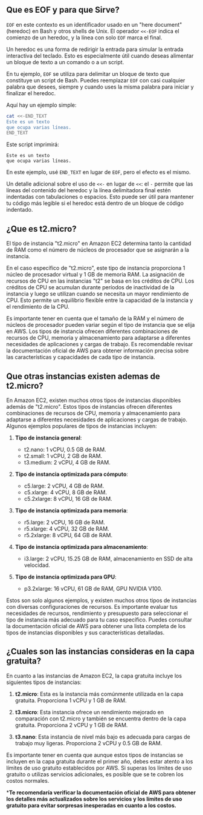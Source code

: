 ## Que es EOF y para que Sirve?

`EOF` en este contexto es un identificador usado en un "here document" (heredoc) en Bash y otros shells de Unix. El operador `<<-EOF` indica el comienzo de un heredoc, y la línea con solo `EOF` marca el final. 

Un heredoc es una forma de redirigir la entrada para simular la entrada interactiva del teclado. Esto es especialmente útil cuando deseas alimentar un bloque de texto a un comando o a un script. 

En tu ejemplo, `EOF` se utiliza para delimitar un bloque de texto que constituye un script de Bash. Puedes reemplazar `EOF` con casi cualquier palabra que desees, siempre y cuando uses la misma palabra para iniciar y finalizar el heredoc.

Aquí hay un ejemplo simple:

```bash
cat <<-END_TEXT
Este es un texto
que ocupa varias líneas.
END_TEXT
```

Este script imprimirá:

```
Este es un texto
que ocupa varias líneas.
```

En este ejemplo, usé `END_TEXT` en lugar de `EOF`, pero el efecto es el mismo.

Un detalle adicional sobre el uso de `<<-` en lugar de `<<`: el `-` permite que las líneas del contenido del heredoc y la línea delimitadora final estén indentadas con tabulaciones o espacios. Esto puede ser útil para mantener tu código más legible si el heredoc está dentro de un bloque de código indentado.


## ¿Que es t2.micro?

El tipo de instancia "t2.micro" en Amazon EC2 determina tanto la cantidad de RAM como el número de núcleos de procesador que se asignarán a la instancia.

En el caso específico de "t2.micro", este tipo de instancia proporciona 1 núcleo de procesador virtual y 1 GB de memoria RAM. La asignación de recursos de CPU en las instancias "t2" se basa en los créditos de CPU. Los créditos de CPU se acumulan durante períodos de inactividad de la instancia y luego se utilizan cuando se necesita un mayor rendimiento de CPU. Esto permite un equilibrio flexible entre la capacidad de la instancia y el rendimiento de la CPU.

Es importante tener en cuenta que el tamaño de la RAM y el número de núcleos de procesador pueden variar según el tipo de instancia que se elija en AWS. Los tipos de instancia ofrecen diferentes combinaciones de recursos de CPU, memoria y almacenamiento para adaptarse a diferentes necesidades de aplicaciones y cargas de trabajo. Es recomendable revisar la documentación oficial de AWS para obtener información precisa sobre las características y capacidades de cada tipo de instancia.

## Que otras instancias existen ademas de t2.micro?

En Amazon EC2, existen muchos otros tipos de instancias disponibles además de "t2.micro". Estos tipos de instancias ofrecen diferentes combinaciones de recursos de CPU, memoria y almacenamiento para adaptarse a diferentes necesidades de aplicaciones y cargas de trabajo. Algunos ejemplos populares de tipos de instancias incluyen:

1. **Tipo de instancia general**: 
   - t2.nano: 1 vCPU, 0.5 GB de RAM.
   - t2.small: 1 vCPU, 2 GB de RAM.
   - t3.medium: 2 vCPU, 4 GB de RAM.

2. **Tipo de instancia optimizada para cómputo**:
   - c5.large: 2 vCPU, 4 GB de RAM.
   - c5.xlarge: 4 vCPU, 8 GB de RAM.
   - c5.2xlarge: 8 vCPU, 16 GB de RAM.

3. **Tipo de instancia optimizada para memoria**:
   - r5.large: 2 vCPU, 16 GB de RAM.
   - r5.xlarge: 4 vCPU, 32 GB de RAM.
   - r5.2xlarge: 8 vCPU, 64 GB de RAM.

4. **Tipo de instancia optimizada para almacenamiento**:
   - i3.large: 2 vCPU, 15.25 GB de RAM, almacenamiento en SSD de alta velocidad.

5. **Tipo de instancia optimizada para GPU**:
   - p3.2xlarge: 16 vCPU, 61 GB de RAM, GPU NVIDIA V100.

Estos son solo algunos ejemplos, y existen muchos otros tipos de instancias con diversas configuraciones de recursos. Es importante evaluar tus necesidades de recursos, rendimiento y presupuesto para seleccionar el tipo de instancia más adecuado para tu caso específico. Puedes consultar la documentación oficial de AWS para obtener una lista completa de los tipos de instancias disponibles y sus características detalladas.

## ¿Cuales son las instancias consideras en la capa gratuita?

En cuanto a las instancias de Amazon EC2, la capa gratuita incluye los siguientes tipos de instancias:

1. **t2.micro**: Esta es la instancia más comúnmente utilizada en la capa gratuita. Proporciona 1 vCPU y 1 GB de RAM.

2. **t3.micro**: Esta instancia ofrece un rendimiento mejorado en comparación con t2.micro y también se encuentra dentro de la capa gratuita. Proporciona 2 vCPU y 1 GB de RAM.

3. **t3.nano**: Esta instancia de nivel más bajo es adecuada para cargas de trabajo muy ligeras. Proporciona 2 vCPU y 0.5 GB de RAM.

Es importante tener en cuenta que aunque estos tipos de instancias se incluyen en la capa gratuita durante el primer año, debes estar atento a los límites de uso gratuito establecidos por AWS. Si superas los límites de uso gratuito o utilizas servicios adicionales, es posible que se te cobren los costos normales.

***Te recomendaría verificar la documentación oficial de AWS para obtener los detalles más actualizados sobre los servicios y los límites de uso gratuito para evitar sorpresas inesperadas en cuanto a los costos.**
